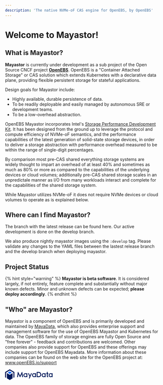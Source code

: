 ```yaml
---
description: 'The native NVMe-oF CAS engine for OpenEBS, by OpenEBS'
---
```


# Welcome to Mayastor!

## What is Mayastor?

**Mayastor** is currently under development as a sub project of the Open Source CNCF project [**OpenEBS**](https://openebs.io/). OpenEBS is a "Container Attached Storage" or CAS solution which extends Kubernetes with a declarative data plane, providing flexible persistent storage for stateful applications.

Design goals for Mayastor include:

* Highly available, durable persistence of data.
* To be readily deployable and easily managed by autonomous SRE or development teams.
* To be a low-overhead abstraction.

OpenEBS Mayastor incorporates Intel's [Storage Performance Development Kit](https://spdk.io/). It has been designed from the ground up to leverage the protocol and compute efficiency of NVMe-oF semantics, and the performance capabilities of the latest generation of solid-state storage devices, in order to deliver a storage abstraction with performance overhead measured to be within the range of single-digit percentages.

By comparison most pre-CAS shared everything storage systems are widely thought to impart an overhead of at least 40% and sometimes as much as 80% or more as compared to the capabilities of the underlying devices or cloud volumes; additionally pre-CAS shared storage scales in an unpredictale manner as I/O from many workloads interact and complete for the capabilities of the shared storage system.

While Mayastor utilizes NVMe-oF it does not require NVMe devices or cloud volumes to operate as is explained below.

## Where can I find Mayastor?

The branch with the latest release can be found here.  Our active development is done on the develop branch. 

We also produce nightly mayastor images using the `:develop` tag.  Please validate any changes to the YAML files between the lastest release branch and the develop branch when deploying mayastor. 

## Project Status

{% hint style="warning" %}
**Mayastor is beta software**. It is considered largely, if not entirely, feature complete and substantially without major known defects. Minor and unknown defects can be expected; **please deploy accordingly**.
{% endhint %}

## "Who" are Mayastor?

Mayastor is a component of OpenEBS and is primarily developed and maintained by [MayaData](https://mayadata.io/), which also provides enterprise support and management software for the use of OpenEBS Mayastor and Kubernetes for data. The OpenEBS family of storage engines are fully Open Source and "free forever" - feedback and contributions are welcomed. Other companies also provide support for OpenEBS and these offerings may include support for OpenEBS Mayadata. More information about these companies can be found on the web site for the OpenEBS project at: www.openEBS.io/support

![](.gitbook/assets/mayadata-logo-1d5e6edb8a36beb68572ffc65dfe7a4e.svg)


